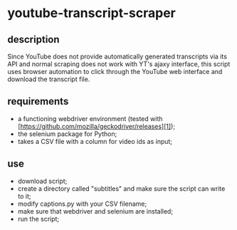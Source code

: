 # youtube-transcript-scraper

## description
Since YouTube does not provide automatically generated transcripts via its API and normal scraping does not work with YT's ajaxy interface, this script uses browser automation to click through the YouTube web interface and download the transcript file.

## requirements
* a functioning webdriver environment (tested with [https://github.com/mozilla/geckodriver/releases][1]);
* the selenium package for Python;
* takes a CSV file with a column for video ids as input;

## use
* download script;
* create a directory called "subtitles" and make sure the script can write to it;
* modify captions.py with your CSV filename;
* make sure that webdriver and selenium are installed;
* run the script;

[1]:	https://github.com/mozilla/geckodriver/releases